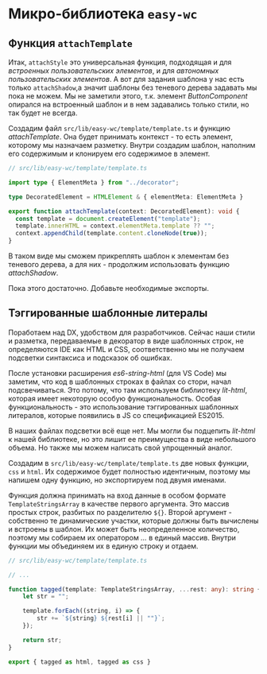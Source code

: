 # Микро-библиотека `easy-wc`

## Функция `attachTemplate`

Итак, `attachStyle` это универсальная функция, подходящая и для *встроенных пользовательских элементов*, и для *автономных пользовательских элементов*. А вот для задания шаблона у нас есть только `attachShadow`,а значит шаблоны без теневого дерева задавать мы пока не можем. Мы не заметили этого, т.к. элемент *ButtonComponent* опирался на встроенный шаблон и в нем задавались только стили, но так будет не всегда.

Создадим файл `src/lib/easy-wc/template/template.ts` и функцию *attachTemplate*. Она будет принимать контекст - то есть элемент, которому мы назначаем разметку. Внутри создадим шаблон, наполним его содержимым и клонируем его содержимое в элемент.

```ts
// src/lib/easy-wc/template/template.ts

import type { ElementMeta } from "../decorator";

type DecoratedElement = HTMLElement & { elementMeta: ElementMeta }

export function attachTemplate(context: DecoratedElement): void {
  const template = document.createElement("template");
  template.innerHTML = context.elementMeta.template ?? "";
  context.appendChild(template.content.cloneNode(true));
}
```

В таком виде мы сможем прикреплять шаблон к элементам без теневого дерева, а для них - продолжим использовать функцию *attachShadow*.

Пока этого достаточно. Добавьте необходимые экспорты.

## Тэггированные шаблонные литералы

Поработаем над DX, удобством для разработчиков. Сейчас наши стили и разметка, передаваемые в декоратор в виде шаблонных строк, не определяются IDE как HTML и CSS, соответственно мы не получаем подсветки синтаксиса и подсказок об ошибках.

После установки расширения *es6-string-html* (для VS Code) мы заметим, что код в шаблонных строках в файлах со стори, начал подсвечиваться. Это потому, что там используем библиотеку *lit-html*, которая имеет некоторую особую функциональность. Особая функциональность - это использование тэггированных шаблонных литералов, которые появились в JS со спецификацией ES2015.

В наших файлах подсветки всё еще нет. Мы могли бы подцепить *lit-html* к нашей библиотеке, но это лишит ее преимущества в виде небольшого объема. Но также мы можем написать свой упрощенный аналог.

Создадим в `src/lib/easy-wc/template/template.ts` две новых функции, `css` и `html`. Их содержимое будет полностью идентичным, поэтому мы напишем одну функцию, но экспортируем под двумя именами.

Функция должна принимать на вход данные в особом формате `TemplateStringsArray` в качестве первого аргумента. Это массив простых строк, разбитых по разделителю `${}`. Второй аргумент - собственно те динамические участки, которые должны быть вычислены и встроены в шаблон. Их может быть неопределенное количество, поэтому мы собираем их оператором *...* в единый массив. Внутри функции мы объединяем их в единую строку и отдаем.

```ts
// src/lib/easy-wc/template/template.ts

// ...

function tagged(template: TemplateStringsArray, ...rest: any): string {
    let str = "";

    template.forEach((string, i) => {
        str += `${string} ${rest[i] || ""}`;
    });

    return str;
}

export { tagged as html, tagged as css }
```
